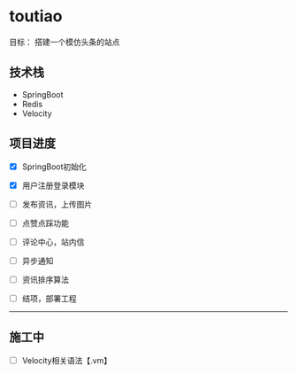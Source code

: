 

# toutiao

目标： 搭建一个模仿头条的站点

## 技术栈

- SpringBoot
- Redis
- Velocity

## 项目进度

- [x] SpringBoot初始化
- [x] 用户注册登录模块
- [ ] 发布资讯，上传图片
- [ ] 点赞点踩功能
- [ ] 评论中心，站内信
- [ ] 异步通知
- [ ] 资讯排序算法
- [ ] 结项，部署工程

















---

## 施工中

- [ ] Velocity相关语法【.vm】





































